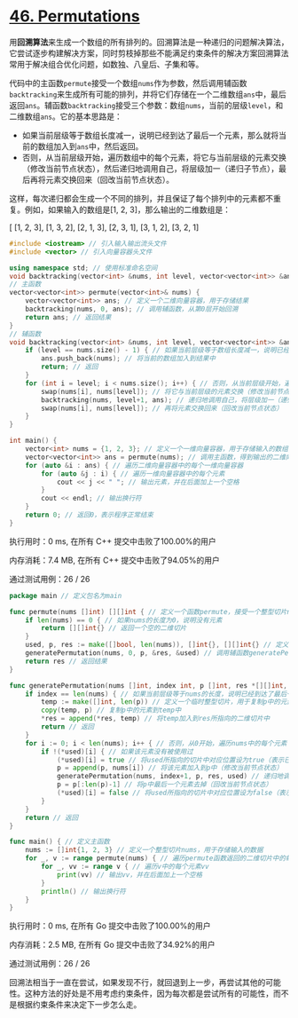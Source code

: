 # [46. Permutations](https://leetcode.com/problems/permutations/)

用**回溯算法**来生成一个数组的所有排列的。回溯算法是一种递归的问题解决算法，它尝试逐步构建解决方案，同时剪枝掉那些不能满足约束条件的解决方案回溯算法常用于解决组合优化问题，如数独、八皇后、子集和等。

代码中的主函数`permute`接受一个数组`nums`作为参数，然后调用辅函数`backtracking`来生成所有可能的排列，并将它们存储在一个二维数组`ans`中，最后返回`ans`。辅函数`backtracking`接受三个参数：数组`nums`，当前的层级`level`，和二维数组`ans`。它的基本思路是：

- 如果当前层级等于数组长度减一，说明已经到达了最后一个元素，那么就将当前的数组加入到`ans`中，然后返回。
- 否则，从当前层级开始，遍历数组中的每个元素，将它与当前层级的元素交换（修改当前节点状态），然后递归地调用自己，将层级加一（递归子节点），最后再将元素交换回来（回改当前节点状态）。

这样，每次递归都会生成一个不同的排列，并且保证了每个排列中的元素都不重复。例如，如果输入的数组是[1, 2, 3]，那么输出的二维数组是：

[ [1, 2, 3], [1, 3, 2], [2, 1, 3], [2, 3, 1], [3, 1, 2], [3, 2, 1] 



```c++
#include <iostream> // 引入输入输出流头文件
#include <vector> // 引入向量容器头文件

using namespace std; // 使用标准命名空间
void backtracking(vector<int> &nums, int level, vector<vector<int>> &ans); // 声明辅函数
// 主函数
vector<vector<int>> permute(vector<int>& nums) {
    vector<vector<int>> ans; // 定义一个二维向量容器，用于存储结果
    backtracking(nums, 0, ans); // 调用辅函数，从第0层开始回溯
    return ans; // 返回结果
}
// 辅函数
void backtracking(vector<int> &nums, int level, vector<vector<int>> &ans) {
    if (level == nums.size() - 1) { // 如果当前层级等于数组长度减一，说明已经到达了最后一个元素
        ans.push_back(nums); // 将当前的数组加入到结果中
        return; // 返回
    }
    for (int i = level; i < nums.size(); i++) { // 否则，从当前层级开始，遍历数组中的每个元素
        swap(nums[i], nums[level]); // 将它与当前层级的元素交换（修改当前节点状态）
        backtracking(nums, level+1, ans); // 递归地调用自己，将层级加一（递归子节点）
        swap(nums[i], nums[level]); // 再将元素交换回来（回改当前节点状态）
    }
}

int main() {
    vector<int> nums = {1, 2, 3}; // 定义一个一维向量容器，用于存储输入的数组
    vector<vector<int>> ans = permute(nums); // 调用主函数，得到输出的二维向量容器
    for (auto &i : ans) { // 遍历二维向量容器中的每个一维向量容器
        for (auto &j : i) { // 遍历一维向量容器中的每个元素
            cout << j << " "; // 输出元素，并在后面加上一个空格
        }
        cout << endl; // 输出换行符
    }
    return 0; // 返回0，表示程序正常结束
}
```
执行用时：0 ms, 在所有 C++ 提交中击败了100.00%的用户

内存消耗：7.4 MB, 在所有 C++ 提交中击败了94.05%的用户

通过测试用例：26 / 26


```go
package main // 定义包名为main

func permute(nums []int) [][]int { // 定义一个函数permute，接受一个整型切片nums作为参数，返回一个二维整型切片
	if len(nums) == 0 { // 如果nums的长度为0，说明没有元素
		return [][]int{} // 返回一个空的二维切片
	}
	used, p, res := make([]bool, len(nums)), []int{}, [][]int{} // 定义三个变量：used是一个布尔型切片，用于记录nums中的元素是否被使用过；p是一个整型切片，用于存储当前的排列；res是一个二维整型切片，用于存储最终的结果
	generatePermutation(nums, 0, p, &res, &used) // 调用辅函数generatePermutation，从第0层开始生成排列，并将res和used的地址作为参数传递
	return res // 返回结果
}

func generatePermutation(nums []int, index int, p []int, res *[][]int, used *[]bool) { // 定义一个辅函数generatePermutation，接受五个参数：nums是输入的整型切片；index是当前的层级；p是当前的排列；res是最终的结果的地址；used是记录元素使用情况的地址
	if index == len(nums) { // 如果当前层级等于nums的长度，说明已经到达了最后一个元素
		temp := make([]int, len(p)) // 定义一个临时整型切片，用于复制p中的元素
		copy(temp, p) // 复制p中的元素到temp中
		*res = append(*res, temp) // 将temp加入到res所指向的二维切片中
		return // 返回
	}
	for i := 0; i < len(nums); i++ { // 否则，从0开始，遍历nums中的每个元素
		if !(*used)[i] { // 如果该元素没有被使用过
			(*used)[i] = true // 将used所指向的切片中对应位置设为true（表示已使用）
			p = append(p, nums[i]) // 将该元素加入到p中（修改当前节点状态）
			generatePermutation(nums, index+1, p, res, used) // 递归地调用自己，将层级加一（递归子节点）
			p = p[:len(p)-1] // 将p中最后一个元素去掉（回改当前节点状态）
			(*used)[i] = false // 将used所指向的切片中对应位置设为false（表示未使用）
		}
	}
	return // 返回
}

func main() { // 定义主函数
	nums := []int{1, 2, 3} // 定义一个整型切片nums，用于存储输入的数据
	for _, v := range permute(nums) { // 遍历permute函数返回的二维切片中的每个一维切片v
		for _, vv := range v { // 遍历v中的每个元素vv
			print(vv) // 输出vv，并在后面加上一个空格
		}
		println() // 输出换行符
	}
}
```


执行用时：0 ms, 在所有 Go 提交中击败了100.00%的用户

内存消耗：2.5 MB, 在所有 Go 提交中击败了34.92%的用户

通过测试用例：26 / 26


回溯法相当于一直在尝试，如果发现不行，就回退到上一步，再尝试其他的可能性。这种方法的好处是不用考虑约束条件，因为每次都是尝试所有的可能性，而不是根据约束条件来决定下一步怎么走。